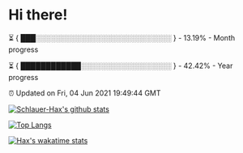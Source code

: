 # Hi there!

⏳ { ███░░░░░░░░░░░░░░░░░░░░░░░░░░░ } - 13.19% - Month progress

⏳ { ████████████░░░░░░░░░░░░░░░░░░ } - 42.42% - Year progress

⏰ Updated on Fri, 04 Jun 2021 19:49:44 GMT


[![Schlauer-Hax's github stats](https://github-readme-stats.vercel.app/api?username=Schlauer-Hax&show_icons=true&theme=dark&count_private=true)](https://github.com/Schlauer-Hax)


[![Top Langs](https://github-readme-stats.vercel.app/api/top-langs/?username=Schlauer-Hax&layout=compact&theme=dark)](https://github.com/Schlauer-Hax?tab=repositories)


[![Hax's wakatime stats](https://github-readme-stats.vercel.app/api/wakatime?username=Hax&theme=dark)](https://wakatime.com/@Hax)

